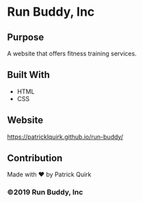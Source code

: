 # Run Buddy, Inc

## Purpose
A website that offers fitness training services.

## Built With
* HTML
* CSS

## Website
https://patricklquirk.github.io/run-buddy/

## Contribution
Made with ❤️ by Patrick Quirk

### ©️2019 Run Buddy, Inc
